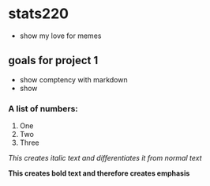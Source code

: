 # stats220
- show my love for memes

## goals for project 1
- show comptency with markdown
- show 

### A list of numbers:
1. One
2. Two
3. Three

*This creates italic text and differentiates it from normal text*

**This creates bold text and therefore creates emphasis**

